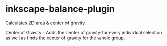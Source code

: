 # inkscape-balance-plugin
Calculates 2D area &amp; center of gravity

Center of Gravity - Adds the center of gravity for every individual selection as well as finds the center of gravity for the whole group.
